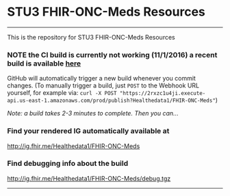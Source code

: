 
#  STU3 FHIR-ONC-Meds Resources

-----
This is the repository for STU3 FHIR-ONC-Meds Resources


### NOTE the CI build is currently not working (11/1/2016) a recent build is available [here](http://healthedatainc.com/go-ftp/FHIR-ONC-Meds/)

GitHub will automatically trigger a new build whenever you commit changes.
(To manually trigger a build, just `POST` to the Webhook URL yourself, for example via:
`curl -X POST "https://2rxzc1u4ji.execute-api.us-east-1.amazonaws.com/prod/publish?Healthedata1/FHIR-ONC-Meds"`)

*Note: a build takes 2-3 minutes to complete. Then you can...*

### Find your rendered IG automatically available at

http://ig.fhir.me/Healthedata1/FHIR-ONC-Meds

### Find debugging info about the build

http://ig.fhir.me/Healthedata1/FHIR-ONC-Meds/debug.tgz

------
